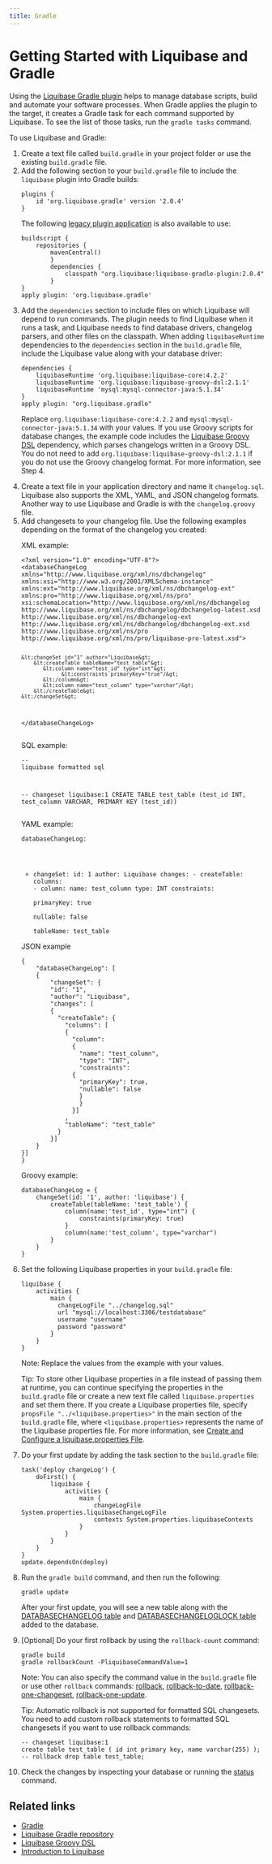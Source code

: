 ```yaml
---
title: Gradle
---
```


<h1>Getting Started with Liquibase and Gradle</h1>
<p>Using the <a href="https://github.com/liquibase/liquibase-gradle-plugin">Liquibase Gradle plugin</a> helps to manage database scripts, build and automate your software processes. When Gradle applies the plugin to the target, it creates a Gradle task for each command supported by Liquibase. To see the list of those tasks, run the <code>gradle tasks</code> command.</p>
<p>To use Liquibase and Gradle:</p>
<ol>
    <li>Create a text file called <code>build.gradle</code> in your project folder or use the existing <code>build.gradle</code> file.
    </li>
    <li>Add the following section to your <code>build.gradle</code> file to include the <code>liquibase</code> plugin into Gradle builds:
    </li><pre xml:space="preserve">
<code class="language-xml">plugins {
    id 'org.liquibase.gradle' version '2.0.4'
}</code></pre>
    <p>The following <a href="https://docs.gradle.org/current/userguide/plugins.html#sec:old_plugin_application">legacy plugin application</a> is also available to use:</p><pre xml:space="preserve">
<code class="language-text">buildscript {
    repositories {
        mavenCentral()
        }
        dependencies {
            classpath "org.liquibase:liquibase-gradle-plugin:2.0.4"
        }
}
apply plugin: 'org.liquibase.gradle'
</code></pre>
    <li>Add the <code>dependencies</code> section to include files on which Liquibase will depend to run commands. The plugin needs to find Liquibase when it runs a task, and Liquibase needs to find database drivers, changelog parsers, and other files on the classpath. When adding <code>liquibaseRuntime</code> dependencies to the <code>dependencies</code> section in the <code>build.gradle</code> file, include the Liquibase value along with your database driver:
    </li><pre xml:space="preserve">
<code class="language-text">dependencies {
    liquibaseRuntime 'org.liquibase:liquibase-core:4.2.2'
    liquibaseRuntime 'org.liquibase:liquibase-groovy-dsl:2.1.1'
    liquibaseRuntime 'mysql:mysql-connector-java:5.1.34'
}
apply plugin: "org.liquibase.gradle"</code></pre>
    <p>Replace <code>org.liquibase:liquibase-core:4.2.2</code> and <code>mysql:mysql-connector-java:5.1.34</code> with your values. If you use Groovy scripts for database changes, the example code includes the <a href="https://github.com/liquibase/liquibase-groovy-dsl">Liquibase Groovy DSL</a> dependency, which parses changelogs written in a Groovy DSL. You do not need to add <code>org.liquibase:liquibase-groovy-dsl:2.1.1</code> if you do not use the Groovy changelog format. For more information, see Step 4.</p>
    <li>Create a text file in your application directory and name it <code>changelog.sql</code>. Liquibase also supports the XML, YAML, and JSON changelog formats.
Another way to use Liquibase and Gradle is with the <code>changelog.groovy</code> file.            </li>
    <li>Add changesets to your changelog file. Use the following examples depending on the format of the changelog you created:</li>
    <p>XML example:</p><pre xml:space="preserve">
<code class="language-xml">&lt;?xml version="1.0" encoding="UTF-8"?&gt;
&lt;databaseChangeLog
xmlns="http://www.liquibase.org/xml/ns/dbchangelog"
xmlns:xsi="http://www.w3.org/2001/XMLSchema-instance"
xmlns:ext="http://www.liquibase.org/xml/ns/dbchangelog-ext"
xmlns:pro="http://www.liquibase.org/xml/ns/pro"
xsi:schemaLocation="http://www.liquibase.org/xml/ns/dbchangelog
http://www.liquibase.org/xml/ns/dbchangelog/dbchangelog-latest.xsd
http://www.liquibase.org/xml/ns/dbchangelog-ext http://www.liquibase.org/xml/ns/dbchangelog/dbchangelog-ext.xsd
http://www.liquibase.org/xml/ns/pro http://www.liquibase.org/xml/ns/pro/liquibase-pro-latest.xsd"&gt;

    &lt;changeSet id="1" author="Liquibase&gt;
        &lt;createTable tableName="test_table"&gt;
           &lt;column name="test_id" type="int"&gt;
                 &lt;constraints primaryKey="true"/&gt;
           &lt;/column&gt;
           &lt;column name="test_column" type="varchar"/&gt;
        &lt;/createTable&gt;
    &lt;/changeSet&gt;
&lt;/databaseChangeLog&gt;</code></pre>
    <p>SQL example:</p><pre xml:space="preserve"><code class="language-sql">-- liquibase formatted sql

-- changeset liquibase:1
CREATE TABLE test_table (test_id INT, test_column VARCHAR, PRIMARY KEY (test_id))</code></pre>
    </p>YAML example:</p><pre xml:space="preserve"><code class="language-yaml">databaseChangeLog:
- changeSet:
    id: 1
    author: Liquibase
    changes:
      - createTable:
          columns:
          - column:
              name: test_column
              type: INT
              constraints:  
                  primaryKey:  true  
                  nullable:  false  
          tableName: test_table</code></pre>

<p>JSON example</p><pre xml:space="preserve"><code class="language-json">{ 
    "databaseChangeLog": [
    {
        "changeSet": {
        "id": "1",
        "author": "Liquibase",
        "changes": [
        {
          "createTable": {
            "columns": [
            {
              "column": 
              {
                "name": "test_column",
                "type": "INT",
                "constraints": 
              {
                "primaryKey": true,
                "nullable": false
                }
                }
              }]
            ,
            "tableName": "test_table"
          }
        }]
    }
}]
}</code></pre>
    <p>Groovy example:</p><pre xml:space="preserve"><code class="language-text">databaseChangeLog = {
    changeSet(id: '1', author: 'liquibase') {
        createTable(tableName: 'test_table') {
            column(name:'test_id', type="int") {
                constraints(primaryKey: true)
            }
            column(name:'test_column', type="varchar")
        }
    }
}</code></pre>
    <li>Set the following Liquibase properties in your <code>build.gradle</code> file:
    </li><pre xml:space="preserve"><code class="language-text">liquibase {
    activities {
        main {
          changeLogFile "../changelog.sql"
          url "mysql://localhost:3306/testdatabase"
          username "username"
          password "password"
        }
    }
}</code></pre>
    <p>Note: Replace the values from the example with your values.</p>
    <p>Tip: To store other Liquibase properties in a file instead of passing them at runtime, you can continue specifying the properties in the <code>build.gradle</code> file or create a new text file called <code>liquibase.properties</code> and set them there. If you create a Liquibase properties file, specify <code>propsFile "../&lt;liquibase.properties&gt;"</code> in the main section of the <code>build.gradle</code> file, where <code>&lt;liquibase.properties&gt;</code> represents the name of the Liquibase properties file. For more information, see <a href="https://docs.liquibase.com/concepts/connections/creating-config-properties.html">Create and Configure a liquibase.properties File</a>.</p>
    <li>Do your first update by adding the task section to the <code>build.gradle</code> file:
    </li><pre xml:space="preserve"><code class="language-text">task('deploy changeLog') {
    doFirst() {
        liquibase {
            activities {
                main {
                    changeLogFile System.properties.liquibaseChangeLogFile
                    contexts System.properties.liquibaseContexts
                }
            }
        }
    }
}
update.dependsOn(deploy)</code>
</pre>
    <li>Run the <code>gradle build</code> command, and then run the following:
    </li><pre xml:space="preserve"><code class="language-text">gradle update</code></pre>
    <p>After your first update, you will see a new table along with the <a href="https://docs.liquibase.com/concepts/tracking-tables/databasechangelog-table.html">DATABASECHANGELOG table</a> and <a href="https://docs.liquibase.com/concepts/tracking-tables/databasechangeloglock-table.html">DATABASECHANGELOGLOCK table</a> added to the database.</p>
    <li>[Optional] Do your first rollback by using the <code>rollback-count</code> command:
    </li><pre xml:space="preserve"><code class="language-text">gradle build
gradle rollbackCount -PliquibaseCommandValue=1</code></pre>
    <p>Note: You can also specify the command value in the <code>build.gradle</code> file or use other <code>rollback</code> commands: <a href="https://docs.liquibase.com/commands/rollback/rollback-by-tag.htm">rollback</a>, <a href="https://docs.liquibase.com/commands/rollback/rollback-to-date.htm">rollback-to-date</a>, <a href="https://docs.liquibase.com/commands/rollback/rollback-one-changeset.html">rollback-one-changeset</a>, <a href="https://docs.liquibase.com/commands/rollback/rollback-one-update.html">rollback-one-update</a>.</p>
    <p>Tip: Automatic rollback is not supported for formatted SQL changesets. You need to add custom rollback statements to formatted SQL changesets if you want to use rollback commands:</p><pre xml:space="preserve"><code class="language-text">-- changeset liquibase:1
create table test_table ( id int primary key, name varchar(255) );
-- rollback drop table test_table;</code></pre>
    <li>Check the changes by inspecting your database or running the <a href="https://docs.liquibase.com/commands/change-tracking/status.htm">status</a> command.
    </li>
</ol>
<h2>Related links</h2>
<ul>
    <li><a href="https://gradle.org/">Gradle</a>
    </li>
    <li><a href="https://github.com/liquibase/liquibase-gradle-plugin">Liquibase Gradle repository</a>
    </li>
    <li><a href="https://github.com/liquibase/liquibase-groovy-dsl">Liquibase Groovy DSL</a>
    </li>
    <li>
        <a href="https://docs.liquibase.com/concepts/introduction-to-liquibase.htm">Introduction to Liquibase</a>
    </li>
</ul>
